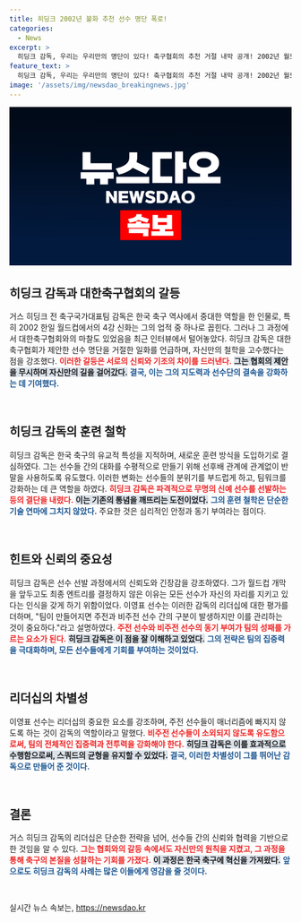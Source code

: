 ```yaml
---
title: 히딩크 2002년 불화 추천 선수 명단 폭로!
categories:
  - News
excerpt: >
  히딩크 감독, 우리는 우리만의 명단이 있다! 축구협회의 추천 거절 내막 공개! 2002년 월드컵의 숨겨진 비밀과 파격적인 선수 기용 방식, 지금 밝혀진 감동의 리더십 이야기! 클릭하고 확인하세요!
feature_text: >
  히딩크 감독, 우리는 우리만의 명단이 있다! 축구협회의 추천 거절 내막 공개! 2002년 월드컵의 숨겨진 비밀과 파격적인 선수 기용 방식, 지금 밝혀진 감동의 리더십 이야기! 클릭하고 확인하세요!
image: '/assets/img/newsdao_breakingnews.jpg'
---
```


<p><img src="/assets/img/newsdao_breakingnews.jpg" alt="firstkoreanews 속보" /></p>

<h2 data-ke-size="size26">히딩크 감독과 대한축구협회의 갈등</h2>

<p data-ke-size="size16">거스 히딩크 전 축구국가대표팀 감독은 한국 축구 역사에서 중대한 역할을 한 인물로, 특히 2002 한일 월드컵에서의 4강 신화는 그의 업적 중 하나로 꼽힌다. 그러나 그 과정에서 대한축구협회와의 마찰도 있었음을 최근 인터뷰에서 털어놓았다. 히딩크 감독은 대한축구협회가 제안한 선수 명단을 거절한 일화를 언급하며, 자신만의 철학을 고수했다는 점을 강조했다. <b><span style="color: #ee2323;">이러한 갈등은 서로의 신뢰와 기조의 차이를 드러낸다.</span></b> <b><span style="background-color: #21538527;">그는 협회의 제안을 무시하며 자신만의 길을 걸어갔다.</span></b> <b><span style="color: #1a5490;">결국, 이는 그의 지도력과 선수단의 결속을 강화하는 데 기여했다.</span></b></p>

<p data-ke-size="size16">&nbsp;</p>

<h2 data-ke-size="size26">히딩크 감독의 훈련 철학</h2>

<p data-ke-size="size16">히딩크 감독은 한국 축구의 유교적 특성을 지적하며, 새로운 훈련 방식을 도입하기로 결심하였다. 그는 선수들 간의 대화를 수평적으로 만들기 위해 선후배 관계에 관계없이 반말을 사용하도록 유도했다. 이러한 변화는 선수들의 분위기를 부드럽게 하고, 팀워크를 강화하는 데 큰 역할을 하였다. <b><span style="color: #ee2323;">히딩크 감독은 파격적으로 무명의 신예 선수를 선발하는 등의 결단을 내렸다.</span></b> <b><span style="background-color: #21538527;">이는 기존의 통념을 깨뜨리는 도전이었다.</span></b> <b><span style="color: #1a5490;">그의 훈련 철학은 단순한 기술 연마에 그치지 않았다.</span></b> 주요한 것은 심리적인 안정과 동기 부여라는 점이다.</p>

<p data-ke-size="size16">&nbsp;</p>

<h2 data-ke-size="size26">힌트와 신뢰의 중요성</h2>

<p data-ke-size="size16">히딩크 감독은 선수 선발 과정에서의 신뢰도와 긴장감을 강조하였다. 그가 월드컵 개막을 앞두고도 최종 엔트리를 결정하지 않은 이유는 모든 선수가 자신의 자리를 지키고 있다는 인식을 갖게 하기 위함이었다. 이영표 선수는 이러한 감독의 리더십에 대한 평가를 더하며, "팀이 만들어지면 주전과 비주전 선수 간의 구분이 발생하지만 이를 관리하는 것이 중요하다."라고 설명하였다. <b><span style="color: #ee2323;">주전 선수와 비주전 선수의 동기 부여가 팀의 성패를 가르는 요소가 된다.</span></b> <b><span style="background-color: #21538527;">히딩크 감독은 이 점을 잘 이해하고 있었다.</span></b> <b><span style="color: #1a5490;">그의 전략은 팀의 집중력을 극대화하며, 모든 선수들에게 기회를 부여하는 것이었다.</span></b></p>

<p data-ke-size="size16">&nbsp;</p>

<h2 data-ke-size="size26">리더십의 차별성</h2>

<p data-ke-size="size16">이영표 선수는 리더십의 중요한 요소를 강조하며, 주전 선수들이 매너리즘에 빠지지 않도록 하는 것이 감독의 역할이라고 말했다. <b><span style="color: #ee2323;">비주전 선수들이 소외되지 않도록 유도함으로써, 팀의 전체적인 집중력과 전투력을 강화해야 한다.</span></b> <b><span style="background-color: #21538527;">히딩크 감독은 이를 효과적으로 수행함으로써, 스쿼드의 균형을 유지할 수 있었다.</span></b> <b><span style="color: #1a5490;">결국, 이러한 차별성이 그를 뛰어난 감독으로 만들어 준 것이다.</span></b></p>

<p data-ke-size="size16">&nbsp;</p>

<h2 data-ke-size="size26">결론</h2>

<p data-ke-size="size16">거스 히딩크 감독의 리더십은 단순한 전략을 넘어, 선수들 간의 신뢰와 협력을 기반으로 한 것임을 알 수 있다. <b><span style="color: #ee2323;">그는 협회와의 갈등 속에서도 자신만의 원칙을 지켰고, 그 과정을 통해 축구의 본질을 성찰하는 기회를 가졌다.</span></b> <b><span style="background-color: #21538527;">이 과정은 한국 축구에 혁신을 가져왔다.</span></b> <b><span style="color: #1a5490;">앞으로도 히딩크 감독의 사례는 많은 이들에게 영감을 줄 것이다.</span></b></p>

<p data-ke-size="size16">&nbsp;</p>
실시간 뉴스 속보는, <a href="https://newsdao.kr" rel="dofollow">https://newsdao.kr</a>


